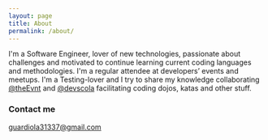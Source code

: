 ```yaml
---
layout: page
title: About
permalink: /about/
---
```


I'm a Software Engineer, lover of new technologies, passionate about challenges and motivated to continue learning current coding languages and methodologies. I'm a regular attendee at developers’ events and meetups. I'm a Testing-lover and I try to share my knowledge collaborating [@theEvnt](https://twitter.com/theEvnt) and [@devscola](https://twitter.com/devscola) facilitating coding dojos, katas and other stuff.

### Contact me

[guardiola31337@gmail.com](mailto:guardiola31337@gmail.com)